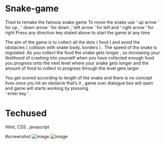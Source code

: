 # Snake-game
Tried to remake the famous snake game 
To move the snake use ‘ up arrow ‘ for up , ' down arrow ‘ for down ,’ left arrow ‘ for left  and ‘ right arrow ‘ for right Press any direction key stated above to start the game at any time 

The aim of the game is to collect all the dots       ( food ) and avoid the obstacles ( collision with snake body, borders ) . The speed of the snake is regulated .As you collect the food the snake gets longer , so increasing your likelihood of crashing into yourself when you have collected enough food you progress onto the next level where your snake gets longer and the amount of food to collect to progress through the level gets larger .

You get scored according to length of the snake and there is no concept lives once you hit an obstacle that’s it , game over dialogue box will open and game will starts working by pressing    
‘ enter key ‘ .

# Techused
Html, CSS , javascript


#screenshot
![image](https://user-images.githubusercontent.com/81671650/151861541-5be05bf6-517e-4b6c-ab6c-b88527583149.png)
![image](https://user-images.githubusercontent.com/81671650/151861651-5bf786b4-5b11-4d7f-b267-535005111e6c.png)
